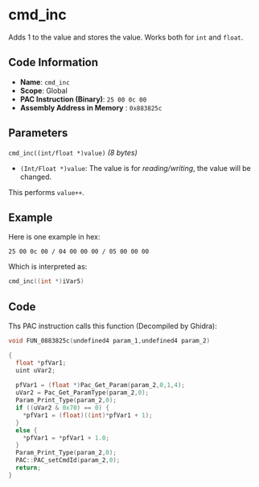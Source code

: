 # cmd_inc

Adds 1 to the value and stores the value. Works both for `int` and `float`.

## Code Information

- **Name**: `cmd_inc`
- **Scope**: Global
- **PAC Instruction (Binary)**: `25 00 0c 00`
- **Assembly Address in Memory** : `0x883825c`

## Parameters

`cmd_inc((int/float *)value)` *(8 bytes)*

- `(Int/Float *)value`: The value is for *reading/writing*, the value will be changed.

This performs `value++`.

## Example

Here is one example in hex:

```25 00 0c 00 / 04 00 00 00 / 05 00 00 00```

Which is interpreted as:

```c
cmd_inc((int *)iVar5)
```

## Code

Ths PAC instruction calls this function (Decompiled by Ghidra):

```c
void FUN_0883825c(undefined4 param_1,undefined4 param_2)

{
  float *pfVar1;
  uint uVar2;
  
  pfVar1 = (float *)Pac_Get_Param(param_2,0,1,4);
  uVar2 = Pac_Get_ParamType(param_2,0);
  Param_Print_Type(param_2,0);
  if ((uVar2 & 0x70) == 0) {
    *pfVar1 = (float)((int)*pfVar1 + 1);
  }
  else {
    *pfVar1 = *pfVar1 + 1.0;
  }
  Param_Print_Type(param_2,0);
  PAC::PAC_setCmdId(param_2,0);
  return;
}
```

